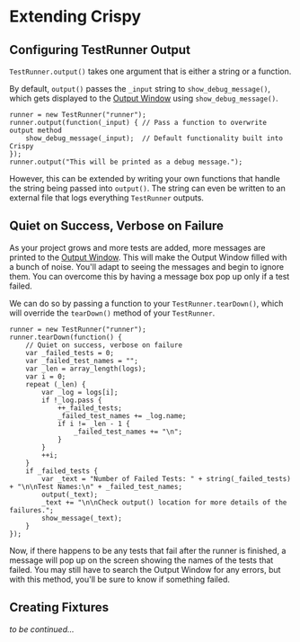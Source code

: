 # Extending Crispy

## Configuring TestRunner Output

`TestRunner.output()` takes one argument that is either a string or a function.

By default, `output()` passes the `_input` string to `show_debug_message()`, which gets displayed to the [Output Window](https://manual.yoyogames.com/Introduction/The_Output_Window.htm) using `show_debug_message()`.

```gml
runner = new TestRunner("runner");
runner.output(function(_input) { // Pass a function to overwrite output method
    show_debug_message(_input);  // Default functionality built into Crispy
});
runner.output("This will be printed as a debug message.");
```

However, this can be extended by writing your own functions that handle the string being passed into `output()`. The string can even be written to an external file that logs everything `TestRunner` outputs.

## Quiet on Success, Verbose on Failure

As your project grows and more tests are added, more messages are printed to the [Output Window](https://manual.yoyogames.com/Introduction/The_Output_Window.htm). This will make the Output Window filled with a bunch of noise. You'll adapt to seeing the messages and begin to ignore them. You can overcome this by having a message box pop up only if a test failed.

We can do so by passing a function to your `TestRunner.tearDown()`, which will override the `tearDown()` method of your `TestRunner`.

```gml
runner = new TestRunner("runner");
runner.tearDown(function() {
    // Quiet on success, verbose on failure
    var _failed_tests = 0;
    var _failed_test_names = "";
    var _len = array_length(logs);
    var i = 0;
    repeat (_len) {
        var _log = logs[i];
        if !_log.pass {
            ++_failed_tests;
            _failed_test_names += _log.name;
            if i != _len - 1 {
                _failed_test_names += "\n";
            }
        }
        ++i;
    }
    if _failed_tests {
        var _text = "Number of Failed Tests: " + string(_failed_tests) + "\n\nTest Names:\n" + _failed_test_names;
        output(_text);
        _text += "\n\nCheck output() location for more details of the failures.";
        show_message(_text);
    }
});
```

Now, if there happens to be any tests that fail after the runner is finished, a message will pop up on the screen showing the names of the tests that failed. You may still have to search the Output Window for any errors, but with this method, you'll be sure to know if something failed.

## Creating Fixtures

_to be continued..._
